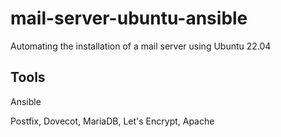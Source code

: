 # mail-server-ubuntu-ansible
Automating the installation of a mail server using Ubuntu 22.04

## Tools
Ansible

Postfix, Dovecot, MariaDB, Let's Encrypt, Apache
